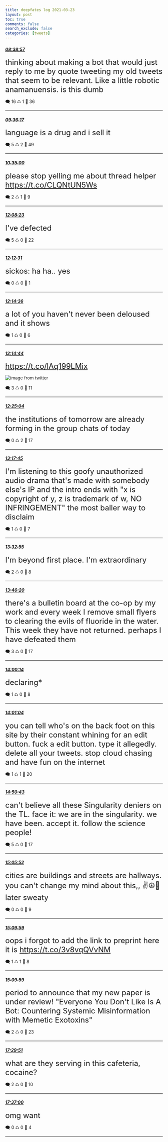 ```yaml
---
title: deepfates log 2021-03-23
layout: post
toc: true
comments: false
search_exclude: false
categories: [tweets]
---
```



#### <a href = "https://twitter.com/deepfates/status/1374370085515579398">*08:38:57*</a>

<font size="5">thinking about making a bot that would just reply to me by quote tweeting my old tweets that seem to be relevant. Like a little robotic anamanuensis. is this dumb</font>



🗨️ 16 ♺ 1 🤍  36   

---
    
#### <a href = "https://twitter.com/deepfates/status/1374384511857750028">*09:36:17*</a>

<font size="5">language is a drug and i sell it</font>



🗨️ 5 ♺ 2 🤍  49   

---
    
#### <a href = "https://twitter.com/deepfates/status/1374399289540055043">*10:35:00*</a>

<font size="5">please stop yelling me about thread helper  https://t.co/CLQNtUN5Ws</font>



🗨️ 2 ♺ 1 🤍  9   

---
    
#### <a href = "https://twitter.com/deepfates/status/1374422790506389510">*12:08:23*</a>

<font size="5">I've defected</font>



🗨️ 5 ♺ 0 🤍  22   

---
    
#### <a href = "https://twitter.com/deepfates/status/1374423832052727809">*12:12:31*</a>

<font size="5">sickos: ha ha.. yes</font>



🗨️ 0 ♺ 0 🤍  1   

---
    
#### <a href = "https://twitter.com/deepfates/status/1374424355015323656">*12:14:36*</a>

<font size="5">a lot of you haven't never been deloused and it shows</font>



🗨️ 1 ♺ 0 🤍  6   

---
    
#### <a href = "https://twitter.com/deepfates/status/1374424389979017225">*12:14:44*</a>

<font size="5"> https://t.co/lAq199LMix</font>

![image from twitter](/images/ExLvstqVgAwUenq.jpg)


🗨️ 3 ♺ 0 🤍  11   

---
    
#### <a href = "https://twitter.com/deepfates/status/1374426990330015744">*12:25:04*</a>

<font size="5">the institutions of tomorrow are already forming in the group chats of today</font>



🗨️ 0 ♺ 2 🤍  17   

---
    
#### <a href = "https://twitter.com/deepfates/status/1374440246729793539">*13:17:45*</a>

<font size="5">I'm listening to this goofy unauthorized audio drama that's made with somebody else's IP and the intro ends with "x is copyright of y, z is trademark of w, NO INFRINGEMENT"   the most baller way to disclaim</font>



🗨️ 1 ♺ 0 🤍  7   

---
    
#### <a href = "https://twitter.com/deepfates/status/1374444063227670536">*13:32:55*</a>

<font size="5">I'm beyond first place. I'm extraordinary</font>



🗨️ 2 ♺ 0 🤍  8   

---
    
#### <a href = "https://twitter.com/deepfates/status/1374447439004852235">*13:46:20*</a>

<font size="5">there's a bulletin board at the co-op by my work and every week I remove small flyers to clearing the evils of fluoride in the water. This week they have not returned. perhaps I have defeated them</font>



🗨️ 3 ♺ 0 🤍  17   

---
    
#### <a href = "https://twitter.com/deepfates/status/1374450937540972547">*14:00:14*</a>

<font size="5">declaring*</font>



🗨️ 1 ♺ 0 🤍  8   

---
    
#### <a href = "https://twitter.com/deepfates/status/1374451146866102272">*14:01:04*</a>

<font size="5">you can tell who's on the back foot on this site by their constant whining for an edit button.   fuck a edit button. type it allegedly. delete all your tweets. stop cloud chasing and have fun on the internet</font>



🗨️ 1 ♺ 1 🤍  20   

---
    
#### <a href = "https://twitter.com/deepfates/status/1374463644944134150">*14:50:43*</a>

<font size="5">can't believe all these Singularity deniers on the TL.   face it: we are in the singularity. we have been. accept it.   follow the science people!</font>



🗨️ 5 ♺ 0 🤍  17   

---
    
#### <a href = "https://twitter.com/deepfates/status/1374467455674806277">*15:05:52*</a>

<font size="5">cities are buildings and streets are hallways. you can't change my mind about this,, ✌️☮️🦚 later sweaty</font>



🗨️ 0 ♺ 0 🤍  9   

---
    
#### <a href = "https://twitter.com/deepfates/status/1374468490879401988">*15:09:59*</a>

<font size="5">oops i forgot to add the link to preprint  here it is  https://t.co/3v8vqQVvNM</font>



🗨️ 1 ♺ 1 🤍  8   

---
    
#### <a href = "https://twitter.com/deepfates/status/1374468489755324416">*15:09:59*</a>

<font size="5">period to announce that my new paper is under review!  "Everyone You Don't Like Is A Bot: Countering Systemic Misinformation with Memetic Exotoxins"</font>



🗨️ 2 ♺ 0 🤍  23   

---
    
#### <a href = "https://twitter.com/deepfates/status/1374503691919663114">*17:29:51*</a>

<font size="5">what are they serving in this cafeteria, cocaine?</font>



🗨️ 2 ♺ 0 🤍  10   

---
    
#### <a href = "https://twitter.com/deepfates/status/1374505488046460930">*17:37:00*</a>

<font size="5">omg want</font>



🗨️ 0 ♺ 0 🤍  4   

---
    
            

